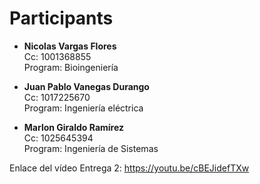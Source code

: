 # Participants

- **Nicolas Vargas Flores**  
  Cc: 1001368855  
  Program: Bioingeniería

- **Juan Pablo Vanegas Durango**  
  Cc: 1017225670  
  Program: Ingeniería eléctrica

- **Marlon Giraldo Ramírez**  
  Cc: 1025645394  
  Program: Ingeniería de Sistemas

Enlace del vídeo Entrega 2: https://youtu.be/cBEJidefTXw
